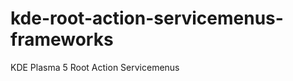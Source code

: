kde-root-action-servicemenus-frameworks
=======================================

KDE Plasma 5 Root Action Servicemenus
